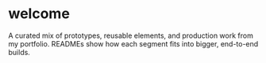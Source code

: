 # welcome
A curated mix of prototypes, reusable elements, and production work from my portfolio. READMEs show how each segment fits into bigger, end-to-end builds.
